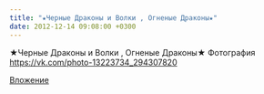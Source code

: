 ```yaml
---
title: "★Черные Драконы и Волки , Огненые Драконы★"
date: 2012-12-14 09:08:00 +0300
---
```


★Черные Драконы и Волки , Огненые Драконы★
Фотография
https://vk.com/photo-13223734_294307820

[Вложение](https://vk.com/photo-13223734_294307820)
